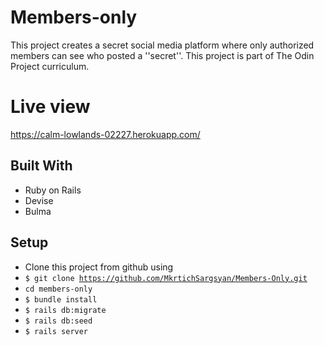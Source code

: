 # Members-only

This project creates a secret social media platform where only authorized members can see who posted a ''secret''.
This project is part of The Odin Project curriculum.

# Live view

https://calm-lowlands-02227.herokuapp.com/

## Built With

- Ruby on Rails
- Devise
- Bulma

##  Setup    <a name = "setup"></a>
- Clone this project from github using
- <code>$ git clone https://github.com/MkrtichSargsyan/Members-Only.git</code>
- <code>cd members-only</code>
- <code>$ bundle install</code>
- <code>$ rails db:migrate</code>
- <code>$ rails db:seed</code>
- <code>$ rails server</code>
